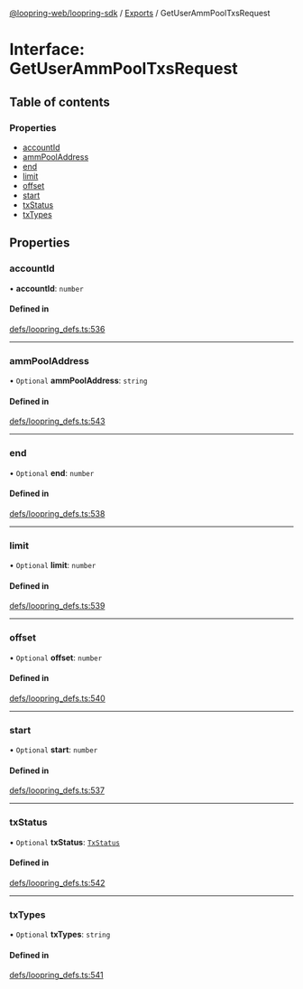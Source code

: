 [@loopring-web/loopring-sdk](../README.md) / [Exports](../modules.md) / GetUserAmmPoolTxsRequest

# Interface: GetUserAmmPoolTxsRequest

## Table of contents

### Properties

- [accountId](GetUserAmmPoolTxsRequest.md#accountid)
- [ammPoolAddress](GetUserAmmPoolTxsRequest.md#ammpooladdress)
- [end](GetUserAmmPoolTxsRequest.md#end)
- [limit](GetUserAmmPoolTxsRequest.md#limit)
- [offset](GetUserAmmPoolTxsRequest.md#offset)
- [start](GetUserAmmPoolTxsRequest.md#start)
- [txStatus](GetUserAmmPoolTxsRequest.md#txstatus)
- [txTypes](GetUserAmmPoolTxsRequest.md#txtypes)

## Properties

### accountId

• **accountId**: `number`

#### Defined in

[defs/loopring_defs.ts:536](https://github.com/Loopring/loopring_sdk/blob/b7df545/src/defs/loopring_defs.ts#L536)

___

### ammPoolAddress

• `Optional` **ammPoolAddress**: `string`

#### Defined in

[defs/loopring_defs.ts:543](https://github.com/Loopring/loopring_sdk/blob/b7df545/src/defs/loopring_defs.ts#L543)

___

### end

• `Optional` **end**: `number`

#### Defined in

[defs/loopring_defs.ts:538](https://github.com/Loopring/loopring_sdk/blob/b7df545/src/defs/loopring_defs.ts#L538)

___

### limit

• `Optional` **limit**: `number`

#### Defined in

[defs/loopring_defs.ts:539](https://github.com/Loopring/loopring_sdk/blob/b7df545/src/defs/loopring_defs.ts#L539)

___

### offset

• `Optional` **offset**: `number`

#### Defined in

[defs/loopring_defs.ts:540](https://github.com/Loopring/loopring_sdk/blob/b7df545/src/defs/loopring_defs.ts#L540)

___

### start

• `Optional` **start**: `number`

#### Defined in

[defs/loopring_defs.ts:537](https://github.com/Loopring/loopring_sdk/blob/b7df545/src/defs/loopring_defs.ts#L537)

___

### txStatus

• `Optional` **txStatus**: [`TxStatus`](../enums/TxStatus.md)

#### Defined in

[defs/loopring_defs.ts:542](https://github.com/Loopring/loopring_sdk/blob/b7df545/src/defs/loopring_defs.ts#L542)

___

### txTypes

• `Optional` **txTypes**: `string`

#### Defined in

[defs/loopring_defs.ts:541](https://github.com/Loopring/loopring_sdk/blob/b7df545/src/defs/loopring_defs.ts#L541)
